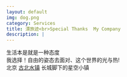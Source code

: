 ```yaml
---
layout: default
img: dog.png
category: Services
title: 漂旅迹<br>Special Thanks  My Company
description: |
---
```

 生活本是就是一种态度 <br>
 我选择！自由的姿态去面对、这个世界的光与热!<br>
 北京 [古北水镇](http://join.deathtothestockphoto.com/) 长城脚下的星空小镇<br>